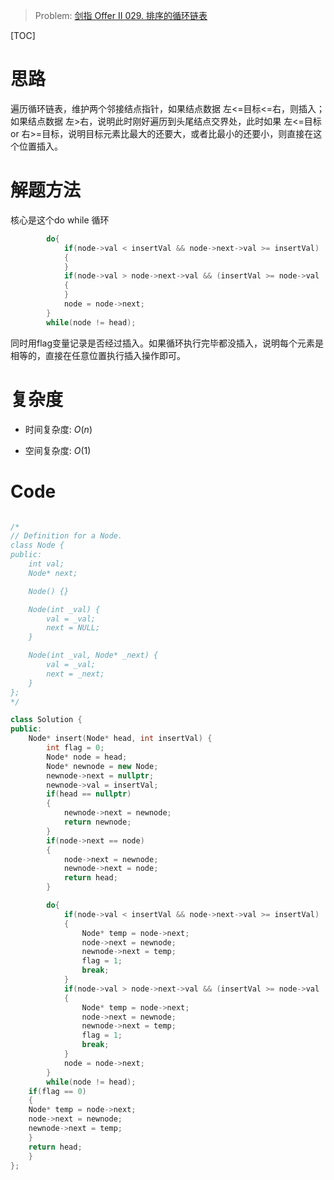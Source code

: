 > Problem: [剑指 Offer II 029. 排序的循环链表](https://leetcode.cn/problems/4ueAj6/description/)

[TOC]

# 思路
遍历循环链表，维护两个邻接结点指针，如果结点数据 左<=目标<=右，则插入；如果结点数据 左>右，说明此时刚好遍历到头尾结点交界处，此时如果 左<=目标 or 右>=目标，说明目标元素比最大的还要大，或者比最小的还要小，则直接在这个位置插入。

# 解题方法
核心是这个do while 循环
```cpp
        do{
            if(node->val < insertVal && node->next->val >= insertVal)
            {
            }
            if(node->val > node->next->val && (insertVal >= node->val || insertVal <= node->next->val))
            {
            }
            node = node->next;
        }
        while(node != head);
```
同时用flag变量记录是否经过插入。如果循环执行完毕都没插入，说明每个元素是相等的，直接在任意位置执行插入操作即可。

# 复杂度
- 时间复杂度: 
 $O(n)$

- 空间复杂度: 
 $O(1)$

# Code
```C++ []

/*
// Definition for a Node.
class Node {
public:
    int val;
    Node* next;

    Node() {}

    Node(int _val) {
        val = _val;
        next = NULL;
    }

    Node(int _val, Node* _next) {
        val = _val;
        next = _next;
    }
};
*/

class Solution {
public:
    Node* insert(Node* head, int insertVal) {
        int flag = 0;
        Node* node = head;
        Node* newnode = new Node;
        newnode->next = nullptr;
        newnode->val = insertVal;
        if(head == nullptr)
        {
            newnode->next = newnode;
            return newnode;
        }
        if(node->next == node)
        {
            node->next = newnode;
            newnode->next = node;
            return head;
        }

        do{
            if(node->val < insertVal && node->next->val >= insertVal)
            {
                Node* temp = node->next;
                node->next = newnode;
                newnode->next = temp;
                flag = 1;
                break;
            }
            if(node->val > node->next->val && (insertVal >= node->val || insertVal <= node->next->val))
            {
                Node* temp = node->next;
                node->next = newnode;
                newnode->next = temp;
                flag = 1;
                break;
            }
            node = node->next;
        }
        while(node != head);
    if(flag == 0)
    {
    Node* temp = node->next;
    node->next = newnode;
    newnode->next = temp;
    }
    return head;
    }
};
```
